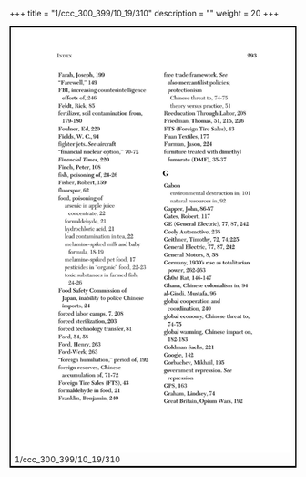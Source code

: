 +++
title = "1/ccc_300_399/10_19/310"
description = ""
weight = 20
+++

<table style="border:2px solid black;max-width:800px;max-height:800px;" 
><tr><td><img class="center-fit-jpg"
src="/jpg_/out_jpg_dbc_310.jpg"  >1/ccc_300_399/10_19/310</img></td></tr></table>